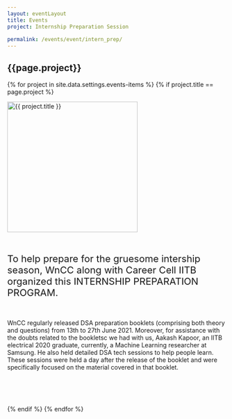 ```yaml
---
layout: eventLayout
title: Events
project: Internship Preparation Session
    
permalink: /events/event/intern_prep/
---
```


<h2 class="display1 m-3 p-3 text-center">{{page.project}}</h2>

{% for project in site.data.settings.events-items %}
{% if project.title == page.project %}
<div>
    <img src="{{ site.baseurl }}/{{ project.image }}"  width = "300" height="300" alt="{{ project.title }}" class="border rounded img-soc">
</div>

<div>
    <p class="display3" style = "font-size:22px;" >
        <br>
        To help prepare for the gruesome intership season, WnCC along with Career Cell IITB organized this INTERNSHIP PREPARATION PROGRAM.
        <br><br>
        
 WnCC regularly released DSA preparation booklets (comprising both theory and questions) from 13th to 27th June 2021. Moreover, for assistance with the doubts related to the bookletsc we had with us, Aakash Kapoor, an IITB electrical 2020 graduate, currently, a Machine Learning researcher at Samsung. He also held detailed DSA tech sessions to help people learn. These sessions were held a day after the release of the booklet and were specifically focused on the material covered in that booklet.
<br><br>
 
<br><br>
    </p>
</div>
{% endif %}
{% endfor %}
